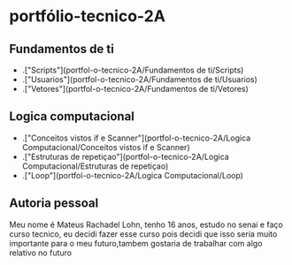 # portfólio-tecnico-2A
## Fundamentos de ti
- .["Scripts"](portfol-o-tecnico-2A/Fundamentos de ti/Scripts)
- .["Usuarios"](portfol-o-tecnico-2A/Fundamentos de ti/Usuarios)
- .["Vetores"](portfol-o-tecnico-2A/Fundamentos de ti/Vetores)
## Logica computacional

- .["Conceitos vistos if e Scanner"](portfol-o-tecnico-2A/Logica Computacional/Conceitos vistos if e Scanner)
- .["Estruturas de repetiçao"](portfol-o-tecnico-2A/Logica Computacional/Estruturas de repetiçao)
- .["Loop"](portfol-o-tecnico-2A/Logica Computacional/Loop)
## Autoria pessoal
Meu nome é Mateus Rachadel Lohn, tenho 16 anos, estudo no senai e faço curso tecnico, eu decidi fazer esse curso pois decidi que isso seria muito importante para o meu futuro,tambem gostaria de trabalhar com algo relativo no futuro
